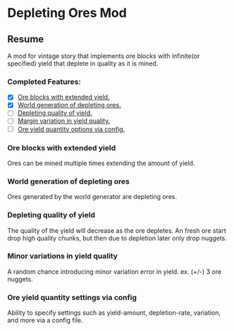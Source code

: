 # Depleting Ores Mod

## Resume

A mod for vintage story that implements ore blocks with infinite(or specified) yield that deplete in quality as it is mined.

### Completed Features:
- [x] [Ore blocks with extended yield.](#ore-blocks-with-extended-yield)
- [x] [World generation of depleting ores.](#world-generation-of-depleting-ores)
- [ ] [Depleting quality of yield.](#depleting-quality-of-yield)
- [ ] [Margin variation in yield quality.](#minor-variations-in-yield-quality)
- [ ] [Ore yield quantity options via config.](#ore-yield-quantity-settings-via-config)

### Ore blocks with extended yield
Ores can be mined multiple times extending the amount of yield.

### World generation of depleting ores
Ores generated by the world generator are depleting ores.

### Depleting quality of yield
The quality of the yield will decrease as the ore depletes.
An fresh ore start drop high quality chunks, but then due to depletion later only drop nuggets.

### Minor variations in yield quality
A random chance introducing minor variation error in yield. ex. (+/-) 3 ore nuggets.

### Ore yield quantity settings via config
Ability to specify settings such as yield-amount, depletion-rate, variation, and more via a config file.
